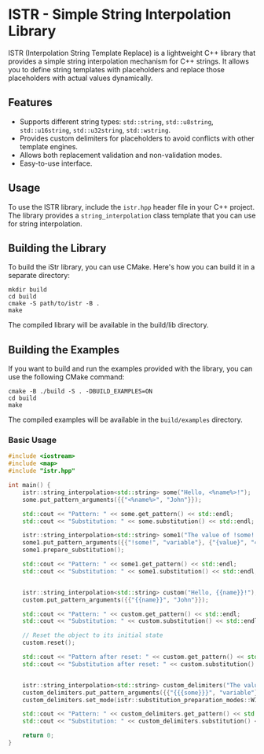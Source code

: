 # ISTR - Simple String Interpolation Library

ISTR (Interpolation String Template Replace) is a lightweight C++ library that provides a simple string interpolation mechanism for C++ strings. It allows you to define string templates with placeholders and replace those placeholders with actual values dynamically.

## Features

- Supports different string types: `std::string`, `std::u8string`, `std::u16string`, `std::u32string`, `std::wstring`.
- Provides custom delimiters for placeholders to avoid conflicts with other template engines.
- Allows both replacement validation and non-validation modes.
- Easy-to-use interface.

## Usage

To use the ISTR library, include the `istr.hpp` header file in your C++ project. The library provides a `string_interpolation` class template that you can use for string interpolation.

## Building the Library
To build the iStr library, you can use CMake. Here's how you can build it in a separate directory:

```
mkdir build
cd build
cmake -S path/to/istr -B .
make
```
The compiled library will be available in the build/lib directory.

## Building the Examples
If you want to build and run the examples provided with the library, you can use the following CMake command:

```
cmake -B ./build -S . -DBUILD_EXAMPLES=ON
cd build
make
```
The compiled examples will be available in the ```build/examples``` directory.

### Basic Usage

```cpp
#include <iostream>
#include <map>
#include "istr.hpp"

int main() {
    istr::string_interpolation<std::string> some("Hello, <%name%>!");
    some.put_pattern_arguments({{"<%name%>", "John"}});

    std::cout << "Pattern: " << some.get_pattern() << std::endl;
    std::cout << "Substitution: " << some.substitution() << std::endl;

    istr::string_interpolation<std::string> some1("The value of !some! is {value}.");
    some1.put_pattern_arguments({{"!some!", "variable"}, {"{value}", "42"}});
    some1.prepare_substitution();

    std::cout << "Pattern: " << some1.get_pattern() << std::endl;
    std::cout << "Substitution: " << some1.substitution() << std::endl;


    istr::string_interpolation<std::string> custom("Hello, {{name}}!");
    custom.put_pattern_arguments({{"{{name}}", "John"}});

    std::cout << "Pattern: " << custom.get_pattern() << std::endl;
    std::cout << "Substitution: " << custom.substitution() << std::endl;

    // Reset the object to its initial state
    custom.reset();

    std::cout << "Pattern after reset: " << custom.get_pattern() << std::endl;
    std::cout << "Substitution after reset: " << custom.substitution() << std::endl;


    istr::string_interpolation<std::string> custom_delimiters("The value of {{{some}}} is {value}.");
    custom_delimiters.put_pattern_arguments({{"{{{some}}}", "variable"}});
    custom_delimiters.set_mode(istr::substitution_preparation_modes::WITHOUT_REPLACEMENT_VALIDATION);

    std::cout << "Pattern: " << custom_delimiters.get_pattern() << std::endl;
    std::cout << "Substitution: " << custom_delimiters.substitution() << std::endl;

    return 0;
}
